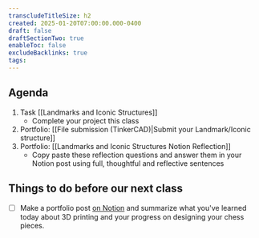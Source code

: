 ```yaml
---
transcludeTitleSize: h2
created: 2025-01-20T07:00:00.000-0400
draft: false
draftSectionTwo: true
enableToc: false
excludeBacklinks: true
tags:
---
```

## Agenda
1. Task [[Landmarks and Iconic Structures]]
	- Complete your project this class
1. Portfolio: [[File submission (TinkerCAD)|Submit your Landmark/Iconic structure]]
2. Portfolio: [[Landmarks and Iconic Structures Notion Reflection]]
	- Copy paste these reflection questions and answer them in your Notion post using full, thoughtful and reflective sentences

## Things to do before our next class

- [ ] Make a portfolio post [on Notion](https://notion.so) and summarize what you've learned today about 3D printing and your progress on designing your chess pieces.